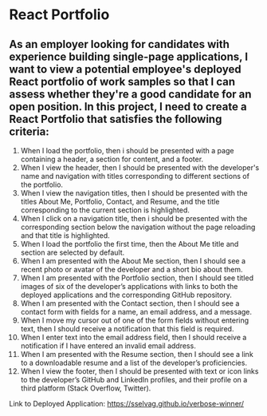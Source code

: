 # React Portfolio
  
## As an employer looking for candidates with experience building single-page applications, I want to view a potential employee's deployed React portfolio of work samples so that I can assess whether they're a good candidate for an open position. In this project, I need to create a React Portfolio that satisfies the following criteria: 
  1. When I load the portfolio, then i should be presented with a page containing a header, a section for content, and a footer.
  2. When I view the header, then I should be presented with the developer's name and navigation with titles corresponding to different sections of the portfolio.
  3. When I view the navigation titles, then I should be presented with the titles About Me, Portfolio, Contact, and Resume, and the title corresponding to the current section is highlighted.
  4. When I click on a navigation title, then i should be presented with the corresponding section below the navigation without the page reloading and that title is highlighted.
  5. When I load the portfolio the first time, then the About Me title and section are selected by default.
  6. When I am presented with the About Me section, then I should see a recent photo or avatar of the developer and a short bio about them.
  7. When I am presented with the Portfolio section, then I should see titled images of six of the developer’s applications with links to both the deployed applications and the corresponding GitHub repository.
  8. When I am presented with the Contact section, then I should see a contact form with fields for a name, an email address, and a message.
  9. When I move my cursor out of one of the form fields without entering text, then I should receive a notification that this field is required.
  10. When I enter text into the email address field, then I should receive a notification if I have entered an invalid email address.
  11. When I am presented with the Resume section, then I should see a link to a downloadable resume and a list of the developer’s proficiencies.
  12. When I view the footer, then I should be presented with text or icon links to the developer’s GitHub and LinkedIn profiles, and their profile on a third platform (Stack Overflow, Twitter).

Link to Deployed Application: https://sselvag.github.io/verbose-winner/

